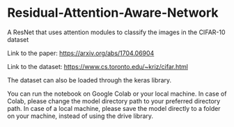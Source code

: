# Residual-Attention-Aware-Network
A ResNet that uses attention modules to classify the images in the CIFAR-10 dataset

Link to the paper: https://arxiv.org/abs/1704.06904

Link to the dataset: https://www.cs.toronto.edu/~kriz/cifar.html

The dataset can also be loaded through the keras library.

You can run the notebook on Google Colab or your local machine. In case of Colab, please change the model directory path to your preferred directory path. In case of a local machine, please save the model directly to a folder on your machine, instead of using the drive library.
